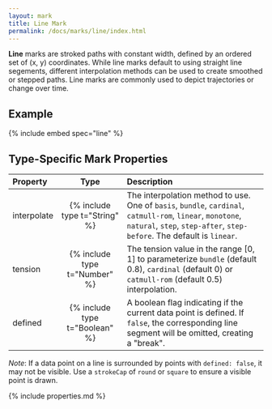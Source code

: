 ```yaml
---
layout: mark
title: Line Mark
permalink: /docs/marks/line/index.html
---
```


**Line** marks are stroked paths with constant width, defined by an ordered set of (x, y) coordinates. While line marks default to using straight line segements, different interpolation methods can be used to create smoothed or stepped paths. Line marks are commonly used to depict trajectories or change over time.

## Example

{% include embed spec="line" %}

## Type-Specific Mark Properties

| Property            | Type                           | Description   |
| :------------------ | :----------------------------: | :------------ |
| interpolate         | {% include type t="String" %}  | The interpolation method to use. One of `basis`, `bundle`, `cardinal`, `catmull-rom`, `linear`, `monotone`, `natural`, `step`, `step-after`, `step-before`. The default is `linear`. |
| tension             | {% include type t="Number" %}  | The tension value in the range [0, 1] to parameterize `bundle` (default 0.8), `cardinal` (default 0) or `catmull-rom` (default 0.5) interpolation. |
| defined             | {% include type t="Boolean" %} | A boolean flag indicating if the current data point is defined. If `false`, the corresponding line segment will be omitted, creating a "break". |

_Note_: If a data point on a line is surrounded by points with `defined: false`, it may not be visible. Use a `strokeCap` of `round` or `square` to ensure a visible point is drawn.

{% include properties.md %}
